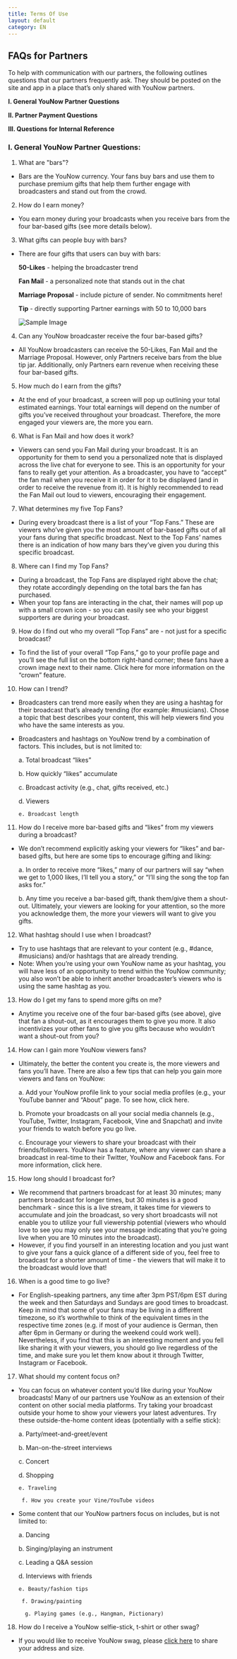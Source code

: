 ```yaml
---
title: Terms Of Use
layout: default
category: EN
---
```



## FAQs for Partners

To help with communication with our partners, the following outlines questions that our partners frequently ask. They should be posted on the site and app in a place that’s only shared with YouNow partners. 


**I. General YouNow Partner Questions**

**II. Partner Payment Questions**

**III. Questions for Internal Reference**



### I. General YouNow Partner Questions:

1. What are "bars"?
 * Bars are the YouNow currency. Your fans buy bars and use them to purchase premium gifts that help them further engage with broadcasters and stand out from the crowd. 

2. How do I earn money?
 * You earn money during your broadcasts when you receive bars from the four bar-based gifts (see more details below). 
 
3. What gifts can people buy with bars?
 * There are four gifts that users can buy with bars: 
 
   **50-Likes** - helping the broadcaster trend 
    
    **Fan Mail** - a personalized note that stands out in the chat 
    
    **Marriage Proposal** -  include picture of sender. No commitments here!  
    
    **Tip** - directly supporting Partner earnings with 50 to 10,000 bars 

    ![Sample Image](https://raw.githubusercontent.com/YouNow/younow.github.io/master/policy/en/partner_faq/gifts.png)

4. Can any YouNow broadcaster receive the four bar-based gifts?
 * All YouNow broadcasters can receive the 50-Likes, Fan Mail and the Marriage Proposal. However, only Partners receive bars from the blue tip jar. Additionally, only Partners earn revenue when receiving these four bar-based gifts. 

5. How much do I earn from the gifts?
 * At the end of your broadcast, a screen will pop up outlining your total estimated earnings. Your total earnings will depend on the number of gifts you’ve received throughout your broadcast. Therefore, the more engaged your viewers are, the more you earn. 
 
6. What is Fan Mail and how does it work?
 * Viewers can send you Fan Mail during your broadcast. It is an opportunity for them to send you a personalized note that is displayed across the live chat for everyone to see. This is an opportunity for your fans to really get your attention. As a broadcaster, you have to “accept” the fan mail when you receive it in order for it to be displayed (and in order to receive the revenue from it). It is highly recommended to read the Fan Mail out loud to viewers, encouraging their engagement.

7. What determines my five Top Fans?
 * During every broadcast there is a list of your “Top Fans.” These are viewers who’ve given you the most amount of bar-based gifts out of all your fans during that specific broadcast. Next to the Top Fans’ names there is an indication of how many bars they’ve given you during this specific broadcast. 
 
8. Where can I find my Top Fans?
 * During a broadcast, the Top Fans are displayed right above the chat; they rotate accordingly depending on the total bars the fan has purchased.
 * When your top fans are interacting in the chat, their names will pop up with a small
	crown icon - so you can easily see who your biggest supporters are during your
	broadcast. 

9. How do I find out who my overall “Top Fans” are - not just for a specific broadcast?
 * To find the list of your overall “Top Fans,” go to your profile page and you’ll see the full list on the bottom right-hand corner; these fans have a crown image next to their name. Click here for more information on the “crown” feature.

10. How can I trend?
 * Broadcasters can trend more easily when they are using a hashtag for their broadcast that’s already trending (for example: #musicians). Chose a topic that best describes your content, this will help viewers find you who have the same interests as you.
 * Broadcasters and hashtags on YouNow trend by a combination of factors. This includes, but is not limited to:
    
   a. Total broadcast “likes”
    
    b. How quickly “likes” accumulate
    
     c. Broadcast activity (e.g., chat, gifts received, etc.)
    
      d. Viewers
    
       e. Broadcast length

11. How do I receive more bar-based gifts and “likes” from my viewers during a broadcast?
 * We don’t recommend explicitly asking your viewers for “likes” and bar-based gifts, but here are some tips to encourage gifting and liking:  
  
   a. In order to receive more “likes,” many of our partners will say “when we get to 1,000 likes, I’ll tell you a story,” or “I’ll sing the song the top fan asks for.”
  
    b. Any time you receive a bar-based gift, thank them/give them a shout-out. Ultimately, your viewers are looking for your attention, so the more you acknowledge them, the more your viewers will want to give you gifts.   

12. What hashtag should I use when I broadcast?
 * Try to use hashtags that are relevant to your content (e.g., #dance, #musicians) and/or hashtags that are already trending. 
 * Note: When you’re using your own YouNow name as your hashtag, you will have less of an opportunity to trend within the YouNow community; you also won’t be able to inherit another broadcaster’s viewers who is using the same hashtag as you.   

13. How do I get my fans to spend more gifts on me?
 * Anytime you receive one of the four bar-based gifts (see above), give that fan a shout-out, as it encourages them to give you more. It also incentivizes your other fans to give you gifts because who wouldn’t want a shout-out from you?

14. How can I gain more YouNow viewers fans?
 * Ultimately, the better the content you create is, the more viewers and fans you’ll have. There are also a few tips that can help you gain more viewers and fans on YouNow:
  
   a. Add your YouNow profile link to your social media profiles (e.g., your YouTube banner and “About” page. To see how, click here.
  
    b. Promote your broadcasts on all your social media channels (e.g., YouTube, Twitter, Instagram, Facebook, Vine and Snapchat) and invite your friends to watch before you go live.
  
     c. Encourage your viewers to share your broadcast with their friends/followers. YouNow has a feature, where any viewer can share a broadcast in real-time to their Twitter, YouNow and Facebook fans. For more information, click here.  

15. How long should I broadcast for?
 * We recommend that partners broadcast for at least 30 minutes; many partners broadcast for longer times, but 30 minutes is a good benchmark - since this is a live stream, it takes time for viewers to accumulate and join the broadcast, so very short broadcasts will not enable you to utilize your full viewership potential (viewers who whould love to see you may only see your message indicating that you’re going live when you are 10 minutes into the broadcast). 
 * However, if you find yourself in an interesting location and you just want to give your fans a quick glance of a different side of you, feel free to broadcast for a shorter amount of time - the viewers that will make it to the broadcast would love that! 

16. When is a good time to go live?
 * For English-speaking partners, any time after 3pm PST/6pm EST during the week and then Saturdays and Sundays are good times to broadcast. Keep in mind that some of your fans may be living in a different timezone, so it’s worthwhile to think of the equivalent times in the respective time zones (e.g. if most of your audience is German, then after 6pm in Germany or during the weekend could work well). Nevertheless, if you find that this is an interesting moment and you fell like sharing it with your viewers, you should go live regardless of the time, and make sure you let them know about it through Twitter, Instagram or Facebook.  

17. What should my content focus on? 
 * You can focus on whatever content you’d like during your YouNow broadcasts! Many of our partners use YouNow as an extension of their content on other social media platforms. Try taking your broadcast outside your home to show your viewers your latest adventures. Try these outside-the-home content ideas (potentially with a selfie stick):
   
   a. Party/meet-and-greet/event

    b. Man-on-the-street interviews

     c. Concert

      d. Shopping
       
       e. Traveling 

        f. How you create your Vine/YouTube videos

 * Some content that our YouNow partners focus on includes, but is not limited to:

   a. Dancing
    
    b. Singing/playing an instrument
     
     c. Leading a Q&A session

      d. Interviews with friends

       e. Beauty/fashion tips
        
        f. Drawing/painting
         
         g. Playing games (e.g., Hangman, Pictionary)  

18. How do I receive a YouNow selfie-stick, t-shirt or other swag?
 * If you would like to receive YouNow swag, please [click here](https://docs.google.com/a/younow.com/forms/d/1C8cIaCyYAvjjTDqSazAK6O8k3snoWBmJZKDvXYz1pv4) to share your address and size.


<!---
### II Partner Payment Questions: 

How do I know how much money I’ve earned?

At the end of every broadcast, you’ll receive an estimated summary of how much you’ve earned during that actual live stream.


How can I get paid? 

In order to receive payment, you have to complete a W9 form found here (United States citizens only) or a W8 form found here (international citizens only). All partners need to earn at least $100 in order to receive payments each month.

You can receive payment via PayPal (preferred), direct deposit (ACH) or wire transfer. Please share with us your payment details here.


When do I get paid and how often?

Partners are paid once a month at the beginning of every month if you’ve earned at least $100. YouNow will send you an email with your earnings for the previous month. For example: In the beginning of February, you’ll receive your earnings summary for your January earnings and will receive payment within 5 to 10 business days. The number of days it takes to receive earnings depends on your form of payment; PayPal is fastest).  


How do I get paid as fast as possible?

PayPal is the fastest form of payment. If we have your W8/W9 form and your payment details, that helps expedite the process.


How can I receive a summary of my earnings?

At the beginning of every month, YouNow will send you a summary of your earnings from the previous month via email.


Why do I have to complete a W8 or a W9 Form?

In order to receive payment, all YouNow Partners must complete one of the following so we can keep track of payments with all partners. 

1) W9 form for United States citizens only - click here to complete OR
2) A W8 form for international partners only - click here to complete


Why is my monthly total payment not the same as the total amount on my earnings page?

The estimated earnings shown to partners are an estimation of the actual earnings. Apple / Google takes a small percentages of your earnings from the bar-based gifts. 



 I’ve been paid, but I still have an outstanding balance on my “earnings” page. Why?

If you’ve been paid for your previous month’s earnings, the money displayed on your “earnings” page is most likely your revenue from the current month. Here’s an example: We paid you February 6th for your January earnings, but you still have $100 displayed on your “earnings” page. That’s because you likely broadcasted at the beginning of February and you earned $100 from February 1st through February 6th. 

 I still have a question about my payment and it’s not explained in the FAQ page, can you help?

Of course! If you have any payment questions, please send an email to partnerpayments@younow.com. 


If I am getting paid via PayPal, are there any fees for me?

There may be a small fee if you’re receiving a payment via PayPal; please note that we try to avoid these PayPal fees for you. 

You can review the PayPal policies directly on the site. 


If I am getting paid via wire transfer, are there any fees for me?

There may be a small fee if you’re receiving a wire transfer. The fee percentage depends on your bank.


If I would like to receive payment via a wire transfer or direct deposit (ACH), what information do I need to send you?

If you would like to receive payment via a wire transfer payment, please complete this form.


How do I change my preferred method of payment?

If you would like to change your preferred method of payment,  please complete this form and/or send an email to partnerpayments@younow.com. 


If I need to file my taxes, how do I receive a 1099 from YouNow?

If you receive your YouNow Partner payments via direct deposit (ACH), wire transfer or check, YouNow will send you a 1099 at the beginning of the year. 


 Are taxes withheld when I receive my YouNow Partner payment?

Taxes are not withheld. Partners receive their gross income.




III Questions for Internal Reference: 
The following are not recommended to publish on the site/app, but to be used as an internal reference guide only should a partner ask the question. This way, we have consistent language prepared if the question arises.

What if I am living in the US and have a Green Card, do I complete a W8 or a W9 form?

If you are living in the US and are a Green Card holder, you will need to complete a W9 form (click here to complete) 


 What if I am United States resident, but not a citizen, do I complete a W8 or a W9 form?

If you are a United States resident, but not a citizenship, please complete a W8 form -  click here.


-->